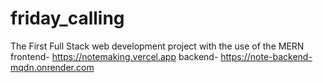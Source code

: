 # friday_calling
The First Full Stack web development project with the use of the MERN
frontend- https://notemaking.vercel.app
backend- https://note-backend-mqdn.onrender.com
